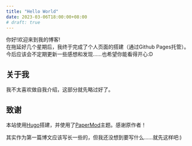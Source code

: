 ```yaml
---
title: "Hello World"
date: 2023-03-06T18:00:00+08:00
# draft: true
---
```


你好!欢迎来到我的博客!  
在拖延好几个星期后，我终于完成了个人页面的搭建（通过Github Pages托管）。今后应该会不定期更新一些感想和发现……也希望你能看得开心:D  

## 关于我  

我不太喜欢做自我介绍，这部分就先略过好了。  

## 致谢  

本站使用[Hugo](https://github.com/gohugoio/hugo)搭建，并使用了[PaperMod](https://github.com/adityatelange/hugo-PaperMod)主题。感谢原作者！  

其实作为第一篇博文应该写长一些的，但我还没想到要写什么……就先这样吧:)  
